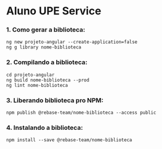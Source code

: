 # Aluno UPE Service

### 1. Como gerar a biblioteca:

```
ng new projeto-angular --create-application=false
ng g library nome-biblioteca
```

### 2. Compilando a biblioteca:

```
cd projeto-angular
ng build nome-biblioteca --prod
ng lint nome-biblioteca
```

### 3. Liberando biblioteca pro NPM:

```
npm publish @rebase-team/nome-biblioteca --access public
```

### 4. Instalando a biblioteca:

```
npm install --save @rebase-team/nome-biblioteca
```
